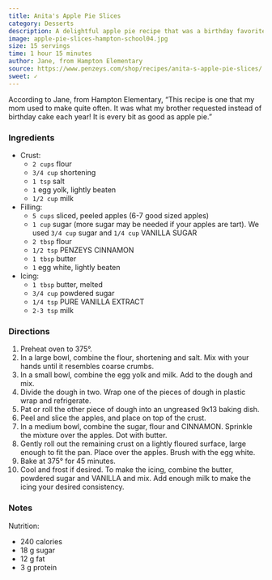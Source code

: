 ```yaml
---
title: Anita's Apple Pie Slices
category: Desserts
description: A delightful apple pie recipe that was a birthday favorite. It is every bit as good as apple pie.
image: apple-pie-slices-hampton-school04.jpg
size: 15 servings
time: 1 hour 15 minutes
author: Jane, from Hampton Elementary
source: https://www.penzeys.com/shop/recipes/anita-s-apple-pie-slices/
sweet: ✓
---
```


According to Jane, from Hampton Elementary, “This recipe is one that my mom used to make quite often. It was what my brother requested instead of birthday cake each year! It is every bit as good as apple pie.”

### Ingredients

* Crust:
  * `2 cups` flour
  * `3/4 cup` shortening
  * `1 tsp` salt
  * `1` egg yolk, lightly beaten
  * `1/2 cup` milk
* Filling:
  * `5 cups` sliced, peeled apples (6-7 good sized apples)
  * `1 cup` sugar (more sugar may be needed if your apples are tart). We used `3/4 cup` sugar and `1/4 cup` VANILLA SUGAR
  * `2 tbsp` flour
  * `1/2 tsp` PENZEYS CINNAMON
  * `1 tbsp` butter
  * `1` egg white, lightly beaten
* Icing:
  * `1 tbsp` butter, melted
  * `3/4 cup` powdered sugar
  * `1/4 tsp` PURE VANILLA EXTRACT
  * `2-3 tsp` milk

### Directions

1. Preheat oven to 375°. 
2. In a large bowl, combine the flour, shortening and salt. Mix with your hands until it resembles coarse crumbs. 
3. In a small bowl, combine the egg yolk and milk. Add to the dough and mix. 
4. Divide the dough in two. Wrap one of the pieces of dough in plastic wrap and refrigerate. 
5. Pat or roll the other piece of dough into an ungreased 9x13 baking dish. 
6. Peel and slice the apples, and place on top of the crust. 
7. In a medium bowl, combine the sugar, flour and CINNAMON. Sprinkle the mixture over the apples. Dot with butter. 
8. Gently roll out the remaining crust on a lightly floured surface, large enough to fit the pan. Place over the apples. Brush with the egg white. 
9. Bake at 375° for 45 minutes. 
10. Cool and frost if desired. To make the icing, combine the butter, powdered sugar and VANILLA and mix. Add enough milk to make the icing your desired consistency.

### Notes

Nutrition:
  - 240 calories
  - 18 g sugar
  - 12 g fat
  - 3 g protein